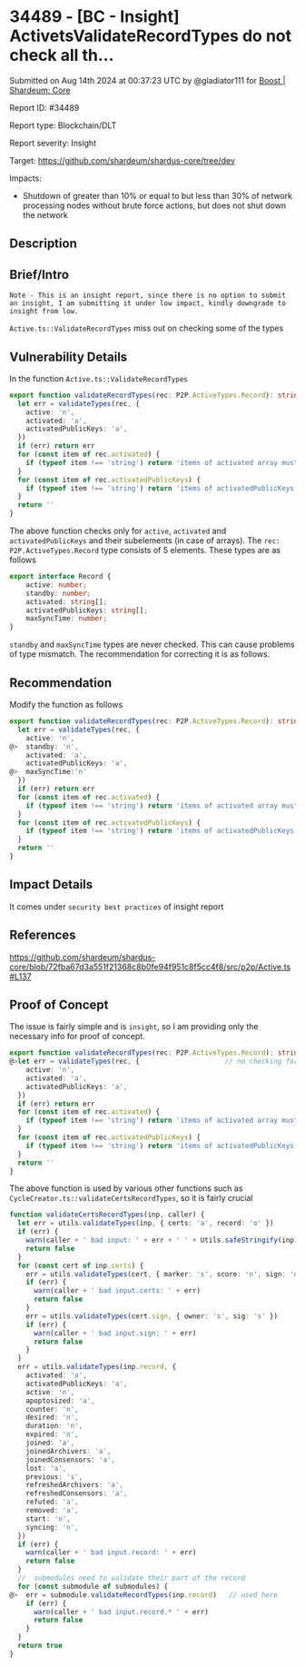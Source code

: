 # 34489 - \[BC - Insight] ActivetsValidateRecordTypes do not check all th...

Submitted on Aug 14th 2024 at 00:37:23 UTC by @gladiator111 for [Boost | Shardeum: Core](https://immunefi.com/bounty/shardeum-core-boost/)

Report ID: #34489

Report type: Blockchain/DLT

Report severity: Insight

Target: https://github.com/shardeum/shardus-core/tree/dev

Impacts:

* Shutdown of greater than 10% or equal to but less than 30% of network processing nodes without brute force actions, but does not shut down the network

## Description

## Brief/Intro

`Note - This is an insight report, since there is no option to submit an insight, I am submitting it under low impact, kindly downgrade to insight from low.`

`Active.ts::ValidateRecordTypes` miss out on checking some of the types

## Vulnerability Details

In the function `Active.ts::ValidateRecordTypes`

```typescript
export function validateRecordTypes(rec: P2P.ActiveTypes.Record): string {
  let err = validateTypes(rec, {
    active: 'n',
    activated: 'a',
    activatedPublicKeys: 'a',
  })
  if (err) return err
  for (const item of rec.activated) {
    if (typeof item !== 'string') return 'items of activated array must be strings'
  }
  for (const item of rec.activatedPublicKeys) {
    if (typeof item !== 'string') return 'items of activatedPublicKeys array must be strings'
  }
  return ''
}
```

The above function checks only for `active`, `activated` and `activatedPublicKeys` and their subelements (in case of arrays). The `rec: P2P.ActiveTypes.Record` type consists of 5 elements. These types are as follows

```typescript
export interface Record {
    active: number;
    standby: number;
    activated: string[];
    activatedPublicKeys: string[];
    maxSyncTime: number;
}
```

`standby` and `maxSyncTime` types are never checked. This can cause problems of type mismatch. The recommendation for correcting it is as follows.

## Recommendation

Modify the function as follows

```typescript
export function validateRecordTypes(rec: P2P.ActiveTypes.Record): string {
  let err = validateTypes(rec, {
    active: 'n',
@>  standby: 'n',
    activated: 'a',
    activatedPublicKeys: 'a',
@>  maxSyncTime:'n'
  })
  if (err) return err
  for (const item of rec.activated) {
    if (typeof item !== 'string') return 'items of activated array must be strings'
  }
  for (const item of rec.activatedPublicKeys) {
    if (typeof item !== 'string') return 'items of activatedPublicKeys array must be strings'
  }
  return ''
}
```

## Impact Details

It comes under `security best practices` of insight report

## References

https://github.com/shardeum/shardus-core/blob/72fba67d3a551f21368c8b0fe94f951c8f5cc4f8/src/p2p/Active.ts#L137

## Proof of Concept

The issue is fairly simple and is `insight`, so I am providing only the necessary info for proof of concept.

```typescript
export function validateRecordTypes(rec: P2P.ActiveTypes.Record): string {
@>let err = validateTypes(rec, {                     // no checking for standby and maxSyncTime
    active: 'n',
    activated: 'a',
    activatedPublicKeys: 'a',
  })
  if (err) return err
  for (const item of rec.activated) {
    if (typeof item !== 'string') return 'items of activated array must be strings'
  }
  for (const item of rec.activatedPublicKeys) {
    if (typeof item !== 'string') return 'items of activatedPublicKeys array must be strings'
  }
  return ''
}
```

The above function is used by various other functions such as `CycleCreator.ts::validateCertsRecordTypes`, so it is fairly crucial

```typescript
function validateCertsRecordTypes(inp, caller) {
  let err = utils.validateTypes(inp, { certs: 'a', record: 'o' })
  if (err) {
    warn(caller + ' bad input: ' + err + ' ' + Utils.safeStringify(inp))
    return false
  }
  for (const cert of inp.certs) {
    err = utils.validateTypes(cert, { marker: 's', score: 'n', sign: 'o' })
    if (err) {
      warn(caller + ' bad input.certs: ' + err)
      return false
    }
    err = utils.validateTypes(cert.sign, { owner: 's', sig: 's' })
    if (err) {
      warn(caller + ' bad input.sign: ' + err)
      return false
    }
  }
  err = utils.validateTypes(inp.record, {
    activated: 'a',
    activatedPublicKeys: 'a',
    active: 'n',
    apoptosized: 'a',
    counter: 'n',
    desired: 'n',
    duration: 'n',
    expired: 'n',
    joined: 'a',
    joinedArchivers: 'a',
    joinedConsensors: 'a',
    lost: 'a',
    previous: 's',
    refreshedArchivers: 'a',
    refreshedConsensors: 'a',
    refuted: 'a',
    removed: 'a',
    start: 'n',
    syncing: 'n',
  })
  if (err) {
    warn(caller + ' bad input.record: ' + err)
    return false
  }
  //  submodules need to validate their part of the record
  for (const submodule of submodules) {
@>  err = submodule.validateRecordTypes(inp.record)   // used here
    if (err) {
      warn(caller + ' bad input.record.* ' + err)
      return false
    }
  }
  return true
}
```
